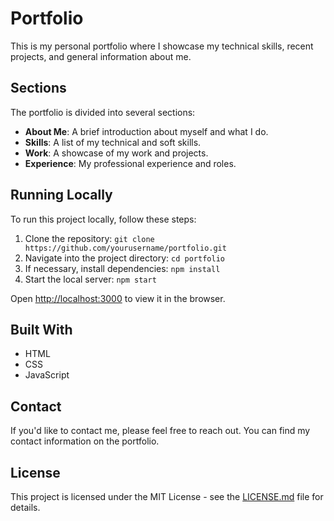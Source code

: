 # Portfolio

This is my personal portfolio where I showcase my technical skills, recent projects, and general information about me.

## Sections

The portfolio is divided into several sections:

- **About Me**: A brief introduction about myself and what I do.
- **Skills**: A list of my technical and soft skills.
- **Work**: A showcase of my work and projects.
- **Experience**: My professional experience and roles.

## Running Locally

To run this project locally, follow these steps:

1. Clone the repository: `git clone https://github.com/yourusername/portfolio.git`
2. Navigate into the project directory: `cd portfolio`
3. If necessary, install dependencies: `npm install`
4. Start the local server: `npm start`

Open [http://localhost:3000](http://localhost:3000) to view it in the browser.

## Built With

- HTML
- CSS
- JavaScript

## Contact

If you'd like to contact me, please feel free to reach out. You can find my contact information on the portfolio.

## License

This project is licensed under the MIT License - see the [LICENSE.md](LICENSE.md) file for details.
